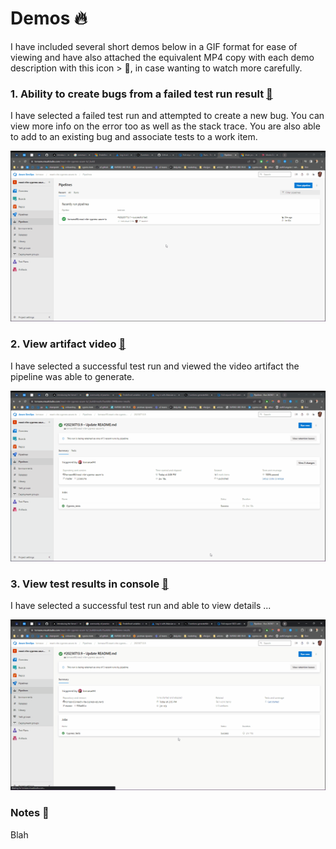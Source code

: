 # Demos 🔥

I have included several short demos below in a GIF format for ease of viewing and have also attached the equivalent MP4 copy with each demo description with this icon > 🎥, in case wanting to watch more carefully.

### 1. Ability to create bugs from a failed test run result [🎥](/assets/demo/fail/create%20bug.mp4)

I have selected a failed test run and attempted to create a new bug. You can view more info on the error too as well as the stack trace. You are also able to add to an existing bug and associate tests to a work item.

![](/assets/demo/fail/create%20bug.gif)

### 2. View artifact video [🎥](/assets/demo/success/view%20artifact%20video.mp4)

I have selected a successful test run and viewed the video artifact the pipeline was able to generate.

![](/assets/demo/success/view%20artifact%20video.gif)

### 3. View test results in console [🎥](/assets/demo/success/view%20results%20in%20console.mp4)

I have selected a successful test run and able to view details ...

![](/assets/demo/success/view%20results%20in%20console.gif)

### Notes 📝

Blah